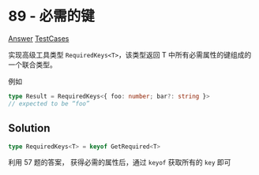 # 89 - 必需的键

[Answer](https://github.com/lybenson/ts-checker/blob/master/src/89-hard-required-keys/template.ts) [TestCases](https://github.com/lybenson/ts-checker/blob/master/src/89-hard-required-keys/test-cases.ts)

实现高级工具类型 `RequiredKeys<T>`，该类型返回 T 中所有必需属性的键组成的一个联合类型。

例如

```ts
type Result = RequiredKeys<{ foo: number; bar?: string }>
// expected to be “foo”
```

## Solution

```ts
type RequiredKeys<T> = keyof GetRequired<T>
```

利用 57 题的答案， 获得必需的属性后，通过 `keyof` 获取所有的 `key` 即可
